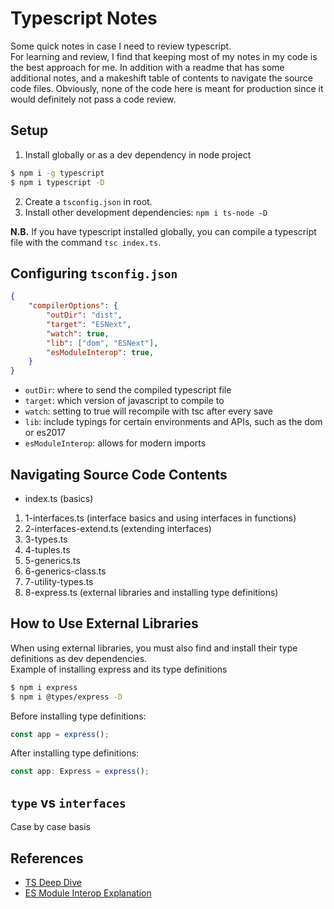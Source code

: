# Typescript Notes
Some quick notes in case I need to review typescript.  
For learning and review, I find that keeping most of my notes in my code is the best approach for me. In addition with a readme that has some additional notes, and a makeshift table of contents to navigate the source code files. Obviously, none of the code here is meant for production since it would definitely not pass a code review.

## Setup
1. Install globally or as a dev dependency in node project
```bash
$ npm i -g typescript
$ npm i typescript -D
```
2. Create a `tsconfig.json` in root.
3. Install other development dependencies:
`npm i ts-node -D`

**N.B.** If you have typescript installed globally, you can compile a typescript file with the command `tsc index.ts`.

## Configuring `tsconfig.json`
```json
{
    "compilerOptions": {
        "outDir": "dist", 
        "target": "ESNext",
        "watch": true,
        "lib": ["dom", "ESNext"], 
        "esModuleInterop": true,
    }
}
```
* `outDir`: where to send the compiled typescript file
* `target`: which version of javascript to compile to
* `watch`: setting to true will recompile with tsc after every save
* `lib`: include typings for certain environments and APIs, such as the dom or es2017
* `esModuleInterop`: allows for modern imports

## Navigating Source Code Contents
* index.ts (basics)
1. 1-interfaces.ts (interface basics and using interfaces in functions)
2. 2-interfaces-extend.ts (extending interfaces)
3. 3-types.ts 
4. 4-tuples.ts
5. 5-generics.ts
6. 6-generics-class.ts
7. 7-utility-types.ts
8. 8-express.ts (external libraries and installing type definitions)

## How to Use External Libraries
When using external libraries, you must also find and install their type definitions as dev dependencies.  
Example of installing express and its type definitions
```bash
$ npm i express 
$ npm i @types/express -D
```
Before installing type definitions:
```javascript
const app = express();
```
After installing type definitions:
```javascript
const app: Express = express();
```

## `type` vs `interfaces` 
Case by case basis

## References
* [TS Deep Dive](https://github.com/basarat/typescript-book)
* [ES Module Interop Explanation](https://stackoverflow.com/questions/56238356/understanding-esmoduleinterop-in-tsconfig-file)